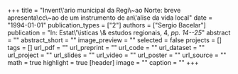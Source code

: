 +++
title = "Invent\\'ario municipal da Regi\\~ao Norte: breve apresenta\\cc\\~ao de um instrumento de an\\'alise da vida local"
date = "1994-01-01"
publication_types = ["2"]
authors = ["Sergio Bacelar"]
publication = "In: Estat\\'\\isticas \\& estudos regionais, 4, _pp. 14--25_"
abstract = ""
abstract_short = ""
image_preview = ""
selected = false
projects = []
tags = []
url_pdf = ""
url_preprint = ""
url_code = ""
url_dataset = ""
url_project = ""
url_slides = ""
url_video = ""
url_poster = ""
url_source = ""
math = true
highlight = true
[header]
image = ""
caption = ""
+++
